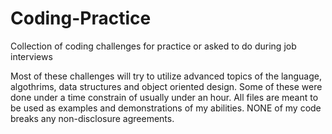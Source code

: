 # Coding-Practice
Collection of coding challenges for practice or asked to do during job interviews

Most of these challenges will try to utilize advanced topics of the language, algothrims, data structures and object oriented design.
Some of these were done under a time constrain of usually under an hour.
All files are meant to be used as examples and demonstrations of my abilities.
NONE of my code breaks any non-disclosure agreements.
